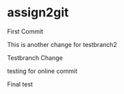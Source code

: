 # assign2git
First Commit


This is another change for testbranch2

Testbranch Change

testing for online commit

Final test
